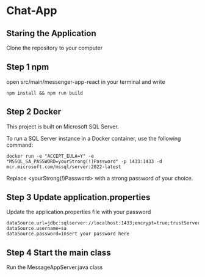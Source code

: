 
# Chat-App
## Staring the Application
Clone the repository to your computer
## Step 1 npm
open src/main/messenger-app-react in your terminal and write
```
npm install && npm run build
```

## Step 2 Docker

This project is built on Microsoft SQL Server.

To run a SQL Server instance in a Docker container, use the following command:

```
docker run -e "ACCEPT_EULA=Y" -e "MSSQL_SA_PASSWORD=yourStrong(!)Password" -p 1433:1433 -d mcr.microsoft.com/mssql/server:2022-latest
```
Replace <yourStrong(!)Password> with a strong password of your choice.

## Step 3 Update application.properties
Update the application.properties file with your password
```application.properties
dataSource.url=jdbc:sqlserver://localhost:1433;encrypt=true;trustServerCertificate=true
dataSource.username=sa
dataSource.password=Insert your password here
```

## Step 4 Start the main class
Run the MessageAppServer.java class


